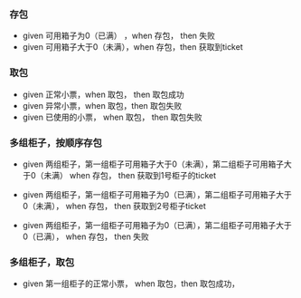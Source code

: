 ### 存包
- given 可用箱子为0（已满） ，when 存包， then 失败
- given 可用箱子大于0（未满），when 存包，then 获取到ticket

### 取包
- given 正常小票，when 取包， then 取包成功
- given 异常小票，when 取包，then 取包失败
- given 已使用的小票， when 取包， then 取包失败

### 多组柜子，按顺序存包
- given 两组柜子，第一组柜子可用箱子大于0（未满），第二组柜子可用箱子大于0（未满）
  when 存包， then 获取到1号柜子的ticket
  
- given 两组柜子，第一组柜子可用箱子为0（已满），第二组柜子可用箱子大于0（未满），
  when 存包， then 获取到2号柜子ticket
  
- given 两组柜子，第一组柜子可用箱子为0（已满），第二组柜子可用箱子大于0（已满），
  when 存包， then 失败

### 多组柜子，取包 
- given 第一组柜子的正常小票， when 取包，then 取包成功，

